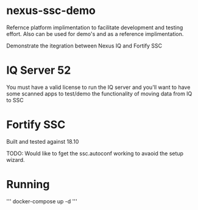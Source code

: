 # nexus-ssc-demo

Refernce platform implimentation to facilitate development and testing effort. Also can be used for demo's and as a reference implimentation.

Demonstrate the itegration between Nexus IQ and Fortify SSC

# IQ Server 52
You must have a valid license to run the IQ server and you'll want to have some scanned apps to test/demo the functionality of moving data from IQ to SSC

# Fortify SSC
Built and tested against 18.10

TODO: Would like to fget the ssc.autoconf working to avaoid the setup wizard.

# Running
'''
docker-compose up -d
'''
